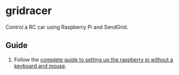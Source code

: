# gridracer

Control a RC car using Raspberry Pi and SendGrid.

## Guide

1. Follow the [complete guide to setting up the raspberry pi without a keyboard and mouse](http://sendgrid.com/blog/complete-guide-set-raspberry-pi-without-keyboard-mouse/).



